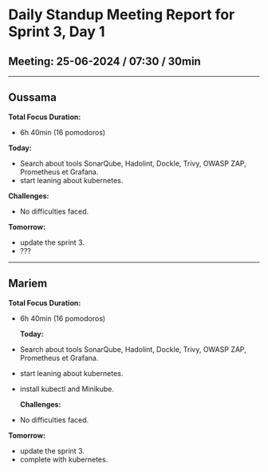 # Daily Standup Meeting Report for Sprint 3, Day 1

## Meeting: 25-06-2024 / 07:30 / 30min

---

## Oussama

**Total Focus Duration:**

- 6h 40min (16 pomodoros)

**Today:**

- Search about tools SonarQube, Hadolint, Dockle, Trivy, OWASP ZAP, Prometheus et Grafana.
- start leaning about kubernetes.

**Challenges:**

- No difficulties faced.

**Tomorrow:**

- update the sprint 3.
- ???

---

## Mariem

**Total Focus Duration:**

- 6h 40min (16 pomodoros)

  **Today:**
- Search about tools SonarQube, Hadolint, Dockle, Trivy, OWASP ZAP, Prometheus et Grafana.
- start leaning about kubernetes.
- install kubectl and Minikube.

  **Challenges:**

- No difficulties faced.

**Tomorrow:**
- update the sprint 3.
- complete with kubernetes. 

